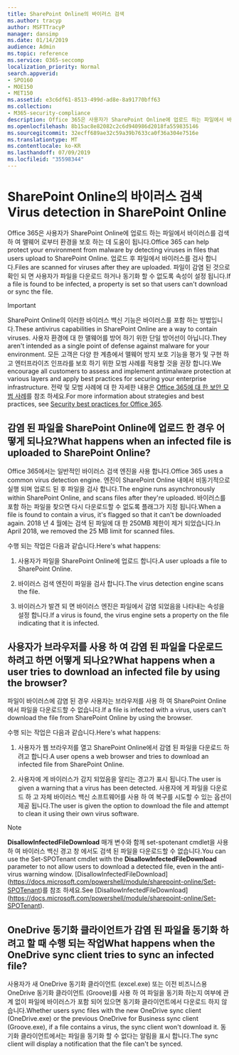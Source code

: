 ```yaml
---
title: SharePoint Online의 바이러스 검색
ms.author: tracyp
author: MSFTTracyP
manager: dansimp
ms.date: 01/14/2019
audience: Admin
ms.topic: reference
ms.service: O365-seccomp
localization_priority: Normal
search.appverid:
- SPO160
- MOE150
- MET150
ms.assetid: e3c6df61-8513-499d-ad8e-8a91770bff63
ms.collection:
- M365-security-compliance
description: Office 365은 사용자가 SharePoint Online에 업로드 하는 파일에서 바이러스를 검색 하 여 맬웨어 로부터 환경을 보호 하는 데 도움이 됩니다. 업로드 후 파일에서 바이러스를 검사 합니다. 파일이 감염 된 것으로 확인 되 면 사용자가 파일을 다운로드 하거나 동기화 할 수 없도록 속성이 설정 됩니다.
ms.openlocfilehash: 8b15ac8e82082c2c6d940986d2018fa559835146
ms.sourcegitcommit: 32ecff689ae32c59a39b7633ca0f36a304e7516e
ms.translationtype: MT
ms.contentlocale: ko-KR
ms.lasthandoff: 07/09/2019
ms.locfileid: "35598344"
---
```

# <a name="virus-detection-in-sharepoint-online"></a><span data-ttu-id="a542e-105">SharePoint Online의 바이러스 검색</span><span class="sxs-lookup"><span data-stu-id="a542e-105">Virus detection in SharePoint Online</span></span>

<span data-ttu-id="a542e-106">Office 365은 사용자가 SharePoint Online에 업로드 하는 파일에서 바이러스를 검색 하 여 맬웨어 로부터 환경을 보호 하는 데 도움이 됩니다.</span><span class="sxs-lookup"><span data-stu-id="a542e-106">Office 365 can help protect your environment from malware by detecting viruses in files that users upload to SharePoint Online.</span></span> <span data-ttu-id="a542e-107">업로드 후 파일에서 바이러스를 검사 합니다.</span><span class="sxs-lookup"><span data-stu-id="a542e-107">Files are scanned for viruses after they are uploaded.</span></span> <span data-ttu-id="a542e-108">파일이 감염 된 것으로 확인 되 면 사용자가 파일을 다운로드 하거나 동기화 할 수 없도록 속성이 설정 됩니다.</span><span class="sxs-lookup"><span data-stu-id="a542e-108">If a file is found to be infected, a property is set so that users can't download or sync the file.</span></span>
  
> [!IMPORTANT]
> <span data-ttu-id="a542e-109">SharePoint Online의 이러한 바이러스 백신 기능은 바이러스를 포함 하는 방법입니다.</span><span class="sxs-lookup"><span data-stu-id="a542e-109">These antivirus capabilities in SharePoint Online are a way to contain viruses.</span></span> <span data-ttu-id="a542e-110">사용자 환경에 대 한 맬웨어를 방어 하기 위한 단일 방어선이 아닙니다.</span><span class="sxs-lookup"><span data-stu-id="a542e-110">They aren't intended as a single point of defense against malware for your environment.</span></span> <span data-ttu-id="a542e-111">모든 고객은 다양 한 계층에서 맬웨어 방지 보호 기능을 평가 및 구현 하 고 엔터프라이즈 인프라를 보호 하기 위한 모범 사례를 적용할 것을 권장 합니다.</span><span class="sxs-lookup"><span data-stu-id="a542e-111">We encourage all customers to assess and implement antimalware protection at various layers and apply best practices for securing your enterprise infrastructure.</span></span> <span data-ttu-id="a542e-112">전략 및 모범 사례에 대 한 자세한 내용은 [Office 365에 대 한 보안 모범 사례](security-best-practices.md)를 참조 하세요.</span><span class="sxs-lookup"><span data-stu-id="a542e-112">For more information about strategies and best practices, see [Security best practices for Office 365](security-best-practices.md).</span></span> 
  
## <a name="what-happens-when-an-infected-file-is-uploaded-to-sharepoint-online"></a><span data-ttu-id="a542e-113">감염 된 파일을 SharePoint Online에 업로드 한 경우 어떻게 되나요?</span><span class="sxs-lookup"><span data-stu-id="a542e-113">What happens when an infected file is uploaded to SharePoint Online?</span></span>

<span data-ttu-id="a542e-114">Office 365에서는 일반적인 바이러스 검색 엔진을 사용 합니다.</span><span class="sxs-lookup"><span data-stu-id="a542e-114">Office 365 uses a common virus detection engine.</span></span> <span data-ttu-id="a542e-115">엔진이 SharePoint Online 내에서 비동기적으로 실행 되며 업로드 된 후 파일을 검사 합니다.</span><span class="sxs-lookup"><span data-stu-id="a542e-115">The engine runs asynchronously within SharePoint Online, and scans files after they're uploaded.</span></span> <span data-ttu-id="a542e-116">바이러스를 포함 하는 파일을 찾으면 다시 다운로드할 수 없도록 플래그가 지정 됩니다.</span><span class="sxs-lookup"><span data-stu-id="a542e-116">When a file is found to contain a virus, it's flagged so that it can't be downloaded again.</span></span> <span data-ttu-id="a542e-117">2018 년 4 월에는 검색 된 파일에 대 한 250MB 제한이 제거 되었습니다.</span><span class="sxs-lookup"><span data-stu-id="a542e-117">In April 2018, we removed the 25 MB limit for scanned files.</span></span>
  
<span data-ttu-id="a542e-118">수행 되는 작업은 다음과 같습니다.</span><span class="sxs-lookup"><span data-stu-id="a542e-118">Here's what happens:</span></span>
  
1. <span data-ttu-id="a542e-119">사용자가 파일을 SharePoint Online에 업로드 합니다.</span><span class="sxs-lookup"><span data-stu-id="a542e-119">A user uploads a file to SharePoint Online.</span></span>
    
2. <span data-ttu-id="a542e-120">바이러스 검색 엔진이 파일을 검사 합니다.</span><span class="sxs-lookup"><span data-stu-id="a542e-120">The virus detection engine scans the file.</span></span>
    
3. <span data-ttu-id="a542e-121">바이러스가 발견 되 면 바이러스 엔진은 파일에서 감염 되었음을 나타내는 속성을 설정 합니다.</span><span class="sxs-lookup"><span data-stu-id="a542e-121">If a virus is found, the virus engine sets a property on the file indicating that it is infected.</span></span>
    
## <a name="what-happens-when-a-user-tries-to-download-an-infected-file-by-using-the-browser"></a><span data-ttu-id="a542e-122">사용자가 브라우저를 사용 하 여 감염 된 파일을 다운로드 하려고 하면 어떻게 되나요?</span><span class="sxs-lookup"><span data-stu-id="a542e-122">What happens when a user tries to download an infected file by using the browser?</span></span>

<span data-ttu-id="a542e-123">파일이 바이러스에 감염 된 경우 사용자는 브라우저를 사용 하 여 SharePoint Online에서 파일을 다운로드할 수 없습니다.</span><span class="sxs-lookup"><span data-stu-id="a542e-123">If a file is infected with a virus, users can't download the file from SharePoint Online by using the browser.</span></span>
  
<span data-ttu-id="a542e-124">수행 되는 작업은 다음과 같습니다.</span><span class="sxs-lookup"><span data-stu-id="a542e-124">Here's what happens:</span></span>
  
1. <span data-ttu-id="a542e-125">사용자가 웹 브라우저를 열고 SharePoint Online에서 감염 된 파일을 다운로드 하려고 합니다.</span><span class="sxs-lookup"><span data-stu-id="a542e-125">A user opens a web browser and tries to download an infected file from SharePoint Online.</span></span>
    
2. <span data-ttu-id="a542e-126">사용자에 게 바이러스가 감지 되었음을 알리는 경고가 표시 됩니다.</span><span class="sxs-lookup"><span data-stu-id="a542e-126">The user is given a warning that a virus has been detected.</span></span> <span data-ttu-id="a542e-127">사용자에 게 파일을 다운로드 하 고 자체 바이러스 백신 소프트웨어를 사용 하 여 복구를 시도할 수 있는 옵션이 제공 됩니다.</span><span class="sxs-lookup"><span data-stu-id="a542e-127">The user is given the option to download the file and attempt to clean it using their own virus software.</span></span>

> [!NOTE]
> <span data-ttu-id="a542e-128">**DisallowInfectedFileDownload** 매개 변수와 함께 set-spotenant cmdlet을 사용 하 여 바이러스 백신 경고 창 에서도 검색 된 파일을 다운로드할 수 없습니다.</span><span class="sxs-lookup"><span data-stu-id="a542e-128">You can use the Set-SPOTenant cmdlet with the **DisallowInfectedFileDownload** parameter to not allow users to download a detected file, even in the anti-virus warning window.</span></span> <span data-ttu-id="a542e-129">[DisallowInfectedFileDownload] (https://docs.microsoft.com/powershell/module/sharepoint-online/Set-SPOTenant)를 참조 하세요.</span><span class="sxs-lookup"><span data-stu-id="a542e-129">See [DisallowInfectedFileDownload] (https://docs.microsoft.com/powershell/module/sharepoint-online/Set-SPOTenant).</span></span>
    
## <a name="what-happens-when-the-onedrive-sync-client-tries-to-sync-an-infected-file"></a><span data-ttu-id="a542e-130">OneDrive 동기화 클라이언트가 감염 된 파일을 동기화 하려고 할 때 수행 되는 작업</span><span class="sxs-lookup"><span data-stu-id="a542e-130">What happens when the OneDrive sync client tries to sync an infected file?</span></span>

<span data-ttu-id="a542e-131">사용자가 새 OneDrive 동기화 클라이언트 (excel.exe) 또는 이전 비즈니스용 OneDrive 동기화 클라이언트 (Groove)를 사용 하 여 파일을 동기화 하는지 여부에 관계 없이 파일에 바이러스가 포함 되어 있으면 동기화 클라이언트에서 다운로드 하지 않습니다.</span><span class="sxs-lookup"><span data-stu-id="a542e-131">Whether users sync files with the new OneDrive sync client (OneDrive.exe) or the previous OneDrive for Business sync client (Groove.exe), if a file contains a virus, the sync client won't download it.</span></span> <span data-ttu-id="a542e-132">동기화 클라이언트에서는 파일을 동기화 할 수 없다는 알림을 표시 합니다.</span><span class="sxs-lookup"><span data-stu-id="a542e-132">The sync client will display a notification that the file can't be synced.</span></span>
  

